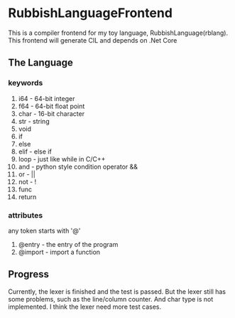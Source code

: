 ﻿# RubbishLanguageFrontend
This is a compiler frontend for my toy language, RubbishLanguage(rblang). This frontend will generate CIL and depends on .Net Core

## The Language

### keywords

1. i64 - 64-bit integer
2. f64 - 64-bit float point
3. char - 16-bit character 
4. str - string
5. void
6. if 
7. else
8. elif - else if
9. loop - just like while in C/C++
10. and - python style condition operator &&
11. or - ||
12. not - !
13. func
14. return

### attributes
any token starts with '@'

1. @entry - the entry of the program
2. @import - import a function

## Progress

Currently, the lexer is finished and the test is passed. But the lexer still has some problems, such as the line/column counter. And char type is not implemented. I think the lexer need more test cases.